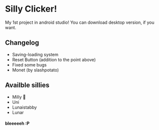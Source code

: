 # Silly Clicker!

My 1st project in android studio! You can download desktop version, if you want.

## Changelog
- Saving-loading system
- Reset Button (addition to the point above)
- Fixed some bugs
- Monet (by slashpotato)

## Availble sillies 
- Milly 👅
- Uni
- Lunaistabby
- Lunar


#### bleeeeeh :P
